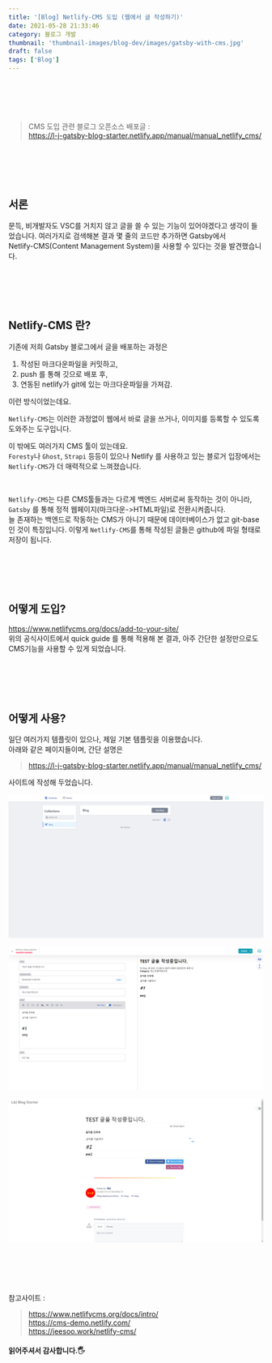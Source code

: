 ```yaml
---
title: '[Blog] Netlify-CMS 도입 (웹에서 글 작성하기)'
date: 2021-05-28 21:33:46
category: 블로그 개발
thumbnail: 'thumbnail-images/blog-dev/images/gatsby-with-cms.jpg'
draft: false
tags: ['Blog']
---
```


<br>
<br>
<br>
<br>

> CMS 도입 관련 블로그 오픈소스 배포글 : <br> https://l-j-gatsby-blog-starter.netlify.app/manual/manual_netlify_cms/

<br>
<br>
<br>
<br>

## 서론

문득, 비개발자도 VSC를 거치지 않고 글을 쓸 수 있는 기능이 있어야겠다고 생각이 들었습니다.
여러가지로 검색해본 결과 몇 줄의 코드만 추가하면 Gatsby에서 <br>
Netlify-CMS(Content Management System)을 사용할 수 있다는 것을 발견했습니다.

<br>
<br>
<br>
<br>

## Netlify-CMS 란?

기존에 저희 Gatsby 블로그에서 글을 배포하는 과정은

1. 작성된 마크다운파일을 커밋하고,
2. push 를 통해 깃으로 배포 후,
3. 연동된 netlify가 git에 있는 마크다운파일을 가져감.

이런 방식이었는데요.

`Netlify-CMS`는 이러한 과정없이 웹에서 바로 글을 쓰거나, 이미지를 등록할 수 있도록 도와주는 도구입니다.

이 밖에도 여러가지 CMS 툴이 있는데요. <br>
`Foresty`나 `Ghost`, `Strapi` 등등이 있으나 Netlify 를 사용하고 있는 블로거 입장에서는 `Netlify-CMS`가 더 매력적으로 느껴졌습니다.

<br>

`Netlify-CMS`는 다른 CMS툴들과는 다르게 백엔드 서버로써 동작하는 것이 아니라, <br>
`Gatsby` 를 통해 정적 웹페이지(마크다운->HTML파일)로 전환시켜줍니다.<br>
늘 존재하는 백엔드로 작동하는 CMS가 아니기 때문에 데이터베이스가 없고 git-base인 것이 특징입니다.
이렇게 `Netlify-CMS`를 통해 작성된 글들은 github에 파일 형태로 저장이 됩니다.

<br>
<br>
<br>
<br>

## 어떻게 도입?

https://www.netlifycms.org/docs/add-to-your-site/ <br>
위의 공식사이트에서 quick guide 를 통해 적용해 본 결과, 아주 간단한 설정만으로도 CMS기능을 사용할 수 있게 되었습니다.

<br>
<br>
<br>
<br>

## 어떻게 사용?

일단 여러가지 템플릿이 있으나, 제일 기본 템플릿을 이용했습니다. <br>
아래와 같은 페이지들이며, 간단 설명은

> https://l-j-gatsby-blog-starter.netlify.app/manual/manual_netlify_cms/

사이트에 작성해 두었습니다.

![](./images/cms1.png)

![](./images/cms2.png)

![](./images/cms3.png)

<br>
<br>
<br>
<br>

참고사이트 :

> https://www.netlifycms.org/docs/intro/ <br> https://cms-demo.netlify.com/ <br> https://jeesoo.work/netlify-cms/

#### 읽어주셔서 감사합니다.🖐
